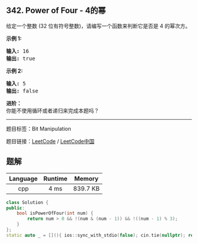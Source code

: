 ## 342. Power of Four - 4的幂

<!--If you want to use the English description, use `question.content` instead-->

<p>给定一个整数 (32 位有符号整数)，请编写一个函数来判断它是否是 4&nbsp;的幂次方。</p>

<p><strong>示例 1:</strong></p>

<pre><strong>输入: </strong>16
<strong>输出: </strong>true
</pre>

<p><strong>示例 2:</strong></p>

<pre><strong>输入: </strong>5
<strong>输出: </strong>false</pre>

<p><strong>进阶：</strong><br>
你能不使用循环或者递归来完成本题吗？</p>



-----

题目标签：Bit Manipulation

题目链接：[LeetCode](https://leetcode.com/problems/power-of-four/description/)  /  [LeetCode中国](https://leetcode-cn.com/problems/power-of-four/description/)

## 题解



| Language | Runtime | Memory |
|:---:|:---:|:---:|
| cpp  | 4  ms | 839.7 KB |

```cpp
class Solution {
public:
    bool isPowerOfFour(int num) {
        return num > 0 && !(num & (num - 1)) && !((num - 1) % 3); 
    }
};
static auto _ = [](){ ios::sync_with_stdio(false); cin.tie(nullptr); return 0; }();
```
